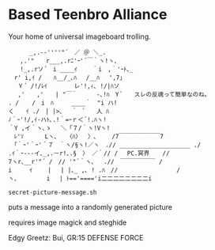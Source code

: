 # Based Teenbro Alliance
Your home of universal imageboard trolling.
```　　　　　　　 　_____.,.へ.
　　　 _,.-‐''''"´　／ ＠ ＼_.
　　,.'"　　r___,.rﾆ'ｰ'´￣｀ヽ!ヽ､
　　!_,.rソ´　i ____ｲ　 　｀i　,｀'ｰﾄ､_
　r' i,ｲ /　　ﾊ__/_､ﾊ 　/__ﾊ　 ',7」
　 Ｙ´ /!/ﾚｲ　　　　 レ'!,ｨ､ !/|ﾊソ
　 ,'　　,'　　| "￣｀　 　 -､!ﾊ　Y´　　スレの反魂って簡単なのね。
. / 　 /　i　ﾊ　　　____｀　"i ハ!
く　　ｲ ./　| |>､ 　｀ ´　　人 ﾊ
ﾉ＾ｰ'!/,ｲ-ハﾄ､.!｀=ｰｒ＜´!.ﾊヽ!
＾Y ,イ＾ヽ､ゝ 　＼「７/｀ヽ!Vヽ!
　ﾚ'ｿ　　　 Lヽ､　 〈ﾊ〉　 〉､　　 /7￣￣￣￣￣￣￣7
　「｀ｰ'＾ｰ'＾７　｀ヽ/§ヽ!／ヽ　.// ____________________ ./
.ｲ｀ｰ--‐イ､_,.－r!､.§　〉 ／｀// /　 PC.冥界 　 //
7ヽr､__r'"´ /　// '"´｀ヽ､　 .//　￣￣￣￣￣￣ /
i　　　ｲ　 　| 　| |､_ ,､ ! .ﾊ　//　　　　　　　　　　/
ヽ､　　　　　i 　| ﾄ=='===='i二二二二二二二二i
```


`secret-picture-message.sh`

puts a message into a randomly generated picture

requires image magick and steghide

Edgy Greetz: Bui, GR:15 DEFENSE FORCE
